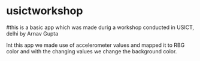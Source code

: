 # usictworkshop
#this is a basic app which was made durig a workshop conducted in USICT, delhi by Arnav Gupta

Int this app we made use of accelerometer values and mapped it to RBG color and with the changing values we change the background color.
